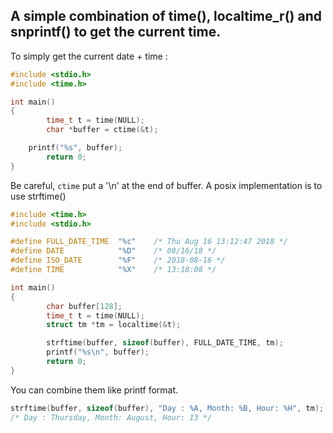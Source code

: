 A simple combination of time(), localtime_r() and snprintf() to get the current time.
---------------


To simply get the current date + time :

```C
#include <stdio.h>
#include <time.h>

int main()
{
        time_t t = time(NULL);
        char *buffer = ctime(&t);

	printf("%s", buffer);
        return 0;
}
```

Be careful, `ctime` put a '\n' at the end of buffer.
A posix implementation is to use strftime()

```C
#include <time.h>
#include <stdio.h>

#define FULL_DATE_TIME  "%c"    /* Thu Aug 16 13:12:47 2018 */
#define DATE            "%D"	/* 08/16/18 */
#define ISO_DATE        "%F"    /* 2018-08-16 */
#define TIME            "%X"    /* 13:18:08 */

int main()
{
        char buffer[128];
        time_t t = time(NULL);
        struct tm *tm = localtime(&t);

        strftime(buffer, sizeof(buffer), FULL_DATE_TIME, tm);
        printf("%s\n", buffer);
        return 0;
}
```
You can combine them like printf format.

```C
strftime(buffer, sizeof(buffer), "Day : %A, Month: %B, Hour: %H", tm);
/* Day : Thursday, Month: August, Hour: 13 */
```
